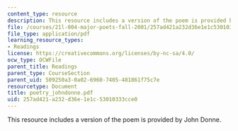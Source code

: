 ```yaml
---
content_type: resource
description: This resource includes a version of the poem is provided by John Donne.
file: /courses/21l-004-major-poets-fall-2001/257ad421a232d36e1e1c53010333cce0_poetry_johndonne.pdf
file_type: application/pdf
learning_resource_types:
- Readings
license: https://creativecommons.org/licenses/by-nc-sa/4.0/
ocw_type: OCWFile
parent_title: Readings
parent_type: CourseSection
parent_uid: 509250a3-0a02-6960-7405-481861f75c7e
resourcetype: Document
title: poetry_johndonne.pdf
uid: 257ad421-a232-d36e-1e1c-53010333cce0
---
```

This resource includes a version of the poem is provided by John Donne.